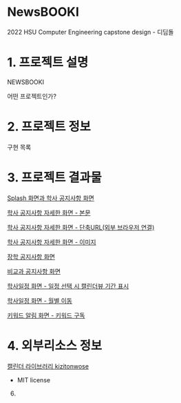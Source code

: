 # NewsBOOKI
2022 HSU Computer Engineering capstone design - 디딤돌

# 1. 프로젝트 설명
NEWSBOOKI


어떤 프로젝트인가?

# 2. 프로젝트 정보
구현 목록

# 3. 프로젝트 결과물
[Splash 화면과 학사 공지사항 화면](https://github.com/vvxxvxt/NewsBOOKI/blob/2458ef51ee1fd5327d065fed3f5bd4ce68ee0e7f/Project%20Asset/1.gif)

[학사 공지사항 자세한 화면 - 본문](https://github.com/vvxxvxt/NewsBOOKI/blob/2458ef51ee1fd5327d065fed3f5bd4ce68ee0e7f/Project%20Asset/2.gif)

[학사 공지사항 자세한 화면 - 단축URL(외부 브라우저 연결)](https://github.com/vvxxvxt/NewsBOOKI/blob/2458ef51ee1fd5327d065fed3f5bd4ce68ee0e7f/Project%20Asset/3.gif)

[학사 공지사항 자세한 화면 - 이미지](https://github.com/vvxxvxt/NewsBOOKI/blob/2458ef51ee1fd5327d065fed3f5bd4ce68ee0e7f/Project%20Asset/4.gif)

[장학 공지사항 화면](https://github.com/vvxxvxt/NewsBOOKI/blob/2458ef51ee1fd5327d065fed3f5bd4ce68ee0e7f/Project%20Asset/5.gif)

[비교과 공지사항 화면](https://github.com/vvxxvxt/NewsBOOKI/blob/2458ef51ee1fd5327d065fed3f5bd4ce68ee0e7f/Project%20Asset/6.gif)

[학사일정 화면 - 일정 선택 시 캘린더뷰 기간 표시](https://github.com/vvxxvxt/NewsBOOKI/blob/2458ef51ee1fd5327d065fed3f5bd4ce68ee0e7f/Project%20Asset/8.gif)

[학사일정 화면 - 월별 이동](https://github.com/vvxxvxt/NewsBOOKI/blob/2458ef51ee1fd5327d065fed3f5bd4ce68ee0e7f/Project%20Asset/9.gif)

[키워드 알림 화면 - 키워드 구독](https://github.com/vvxxvxt/NewsBOOKI/blob/2458ef51ee1fd5327d065fed3f5bd4ce68ee0e7f/Project%20Asset/9.gif)



# 4. 외부리소스 정보
[캘린더 라이브러리 kizitonwose](https://github.com/kizitonwose/CalendarView)
- MIT license

6. 


